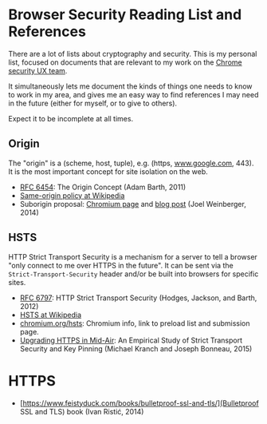 # Browser Security Reading List and References

There are a lot of lists about cryptography and security.
This is my personal list, focused on documents that are relevant to my work on the [Chrome security UX team](https://www.chromium.org/Home/chromium-security/enamel).

It simultaneously lets me document the kinds of things one needs to know to work in my area, and gives me an easy way to find references I may need in the future (either for myself, or to give to others).

Expect it to be incomplete at all times.

## Origin

The "origin" is a (scheme, host, tuple), e.g. (https, www.google.com, 443). It is the most important concept for site isolation on the web.

- [RFC 6454](https://tools.ietf.org/html/rfc6454): The Origin Concept (Adam Barth, 2011)
- [Same-origin policy at Wikipedia](https://en.wikipedia.org/wiki/Same-origin_policy)
- Suborigin proposal: [Chromium page](http://www.chromium.org/developers/design-documents/per-page-suborigins) and [blog post](http://blog.joelweinberger.us/2013/08/suborigins-for-privilege-separation-in.html) (Joel Weinberger, 2014)

## HSTS

HTTP Strict Transport Security is a mechanism for a server to tell a browser "only connect to me over HTTPS in the future". It can be sent via the `Strict-Transport-Security` header and/or be built into browsers for specific sites.

- [RFC 6797](https://tools.ietf.org/html/rfc6797): HTTP Strict Transport Security (Hodges, Jackson, and Barth, 2012)
- [HSTS at Wikipedia](https://en.wikipedia.org/wiki/HTTP_Strict_Transport_Security)
- [chromium.org/hsts](https://www.chromium.org/hsts): Chromium info, link to preload list and submission page.
- [Upgrading HTTPS in Mid-Air](http://www.internetsociety.org/sites/default/files/01_4_0.pdf): An Empirical Study of Strict Transport Security and Key Pinning (Michael Kranch and Joseph Bonneau, 2015)

# HTTPS

- [https://www.feistyduck.com/books/bulletproof-ssl-and-tls/](Bulletproof SSL and TLS) book (Ivan Ristić, 2014)
